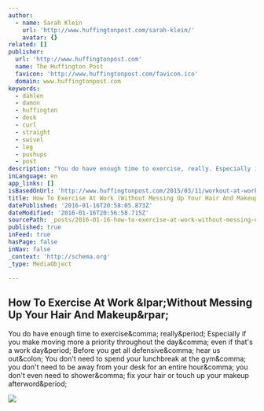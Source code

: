 ```yaml
---
author:
  - name: Sarah Klein
    url: 'http://www.huffingtonpost.com/sarah-klein/'
    avatar: {}
related: []
publisher:
  url: 'http://www.huffingtonpost.com'
  name: The Huffington Post
  favicon: 'http://www.huffingtonpost.com/favicon.ico'
  domain: www.huffingtonpost.com
keywords:
  - dahlen
  - damon
  - huffington
  - desk
  - curl
  - straight
  - swivel
  - leg
  - pushups
  - post
description: "You do have enough time to exercise, really. Especially if you make moving more a priority throughout the day, even if that's a work day. Before you get all defensive, hear us out: You don't need to spend your lunchbreak at the gym, you don't need to be away from your desk for an entire hour, you don't even need to shower, fix your hair or touch up your makeup afterword."
inLanguage: en
app_links: []
isBasedOnUrl: 'http://www.huffingtonpost.com/2015/03/11/workout-at-work_n_6832458.html?ncid=edlinkushpmg00000030'
title: How To Exercise At Work (Without Messing Up Your Hair And Makeup)
datePublished: '2016-01-16T20:58:05.873Z'
dateModified: '2016-01-16T20:56:58.715Z'
sourcePath: _posts/2016-01-16-how-to-exercise-at-work-without-messing-up-your-hair-and-ma.md
published: true
inFeed: true
hasPage: false
inNav: false
_context: 'http://schema.org'
_type: MediaObject

---
```

<article style=""><h1>How To Exercise At Work &amp;lpar;Without Messing Up Your Hair And Makeup&amp;rpar;</h1><p>You do have enough time to exercise&amp;comma; really&amp;period; Especially if you make moving more a priority throughout the day&amp;comma; even if that's a work day&amp;period; Before you get all defensive&amp;comma; hear us out&amp;colon; You don't need to spend your lunchbreak at the gym&amp;comma; you don't need to be away from your desk for an entire hour&amp;comma; you don't even need to shower&amp;comma; fix your hair or touch up your makeup afterword&amp;period;</p><img src="http://i.huffpost.com/gen/2699380/images/o-COPIER-WORKOUT-facebook.jpg" /></article>